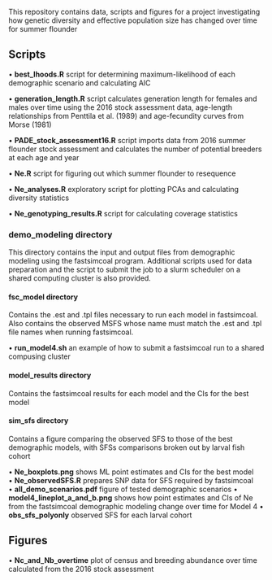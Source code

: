 This repository contains data, scripts and figures for a project investigating how genetic diversity and effective population size has changed over time for summer flounder

## Scripts

• **best_lhoods.R** script for determining maximum-likelihood of each demographic scenario and calculating AIC

• **generation_length.R** script calculates generation length for females and males over time using the 2016 stock assessment data, age-length relationships from Penttila et al. (1989) and age-fecundity curves from Morse (1981)

• **PADE_stock_assessment16.R** script imports data from 2016 summer flounder stock assessment and calculates the number of potential breeders at each age and year

• **Ne.R** script for figuring out which summer flounder to resequence

• **Ne_analyses.R** exploratory script for plotting PCAs and calculating diversity statistics

• **Ne_genotyping_results.R** script for calculating coverage statistics

### **demo_modeling** directory
This directory contains the input and output files from demographic modeling using the fastsimcoal program. Additional scripts used for data preparation and the script to submit the job to a slurm scheduler on a shared computing cluster is also provided.

#### fsc_model directory 
Contains the .est and .tpl files necessary to run each model in fastsimcoal. Also contains the observed MSFS whose name must match the .est and .tpl file names when running fastsimcoal.

• **run_model4.sh** an example of how to submit a fastsimcoal run to a shared compusing cluster 

#### model_results directory
Contains the fastsimcoal results for each model and the CIs for the best model 

#### sim_sfs directory 
Contains a figure comparing the observed SFS to those of the best demographic models, with SFSs comparisons broken out by larval fish cohort

   • **Ne_boxplots.png** shows ML point estimates and CIs for the best model  
   • **Ne_observedSFS.R** prepares SNP data for SFS required by fastsimcoal  
   • **all_demo_scenarios.pdf** figure of tested demographic scenarios
   • **model4_lineplot_a_and_b.png** shows how point estimates and CIs of Ne from the fastsimcoal demographic modeling change over time for Model 4 
   • **obs_sfs_polyonly** observed SFS for each larval cohort 

## Figures

• **Nc_and_Nb_overtime** plot of census and breeding abundance over time calculated from the 2016 stock assessment
